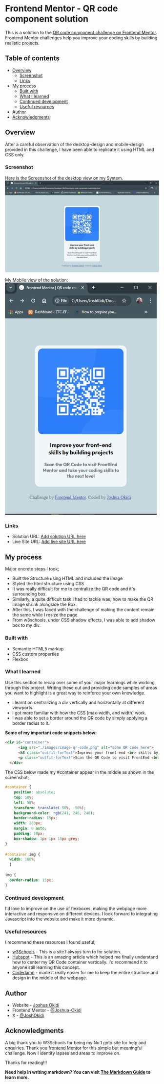 # Frontend Mentor - QR code component solution

This is a solution to the [QR code component challenge on Frontend Mentor](https://www.frontendmentor.io/challenges/qr-code-component-iux_sIO_H). Frontend Mentor challenges help you improve your coding skills by building realistic projects. 

## Table of contents
- [Overview](#overview)
  - [Screenshot](#screenshot)
  - [Links](#links)
- [My process](#my-process)
  - [Built with](#built-with)
  - [What I learned](#what-i-learned)
  - [Continued development](#continued-development)
  - [Useful resources](#useful-resources)
- [Author](#author)
- [Acknowledgments](#acknowledgments)


## Overview
After a careful observation of the desktop-design and mobile-design provided in this challenge, I have been able to replicate it using HTML and CSS only.
### Screenshot
Here is the Screenshot of the desktop view on my System.
![](./Screenshot-full.jpg)


My Mobile view of the solution:
![](./Screenshot-mobile.jpg)


### Links

- Solution URL: [Add solution URL here](https://your-solution-url.com)
- Live Site URL: [Add live site URL here](https://your-live-site-url.com)

## My process
Major oncrete steps I took;
  - Built the Structure using HTML and included the image
  - Styled the html structure using CSS
  - It was really difficult for me to centralize the QR code and it's surrounding box.
  - Similarly, a quite difficult task I had to tackle was; how to make the QR Image shrink alongside the Box.
  - After this, I was faced with the challenge of making the content remain the same while I resize the page.
  - From w3schools, under CSS shadow effects, I was able to add shadow box to my div.

### Built with
- Semantic HTML5 markup
- CSS custom properties
- Flexbox

### What I learned

Use this section to recap over some of your major learnings while working through this project. Writing these out and providing code samples of areas you want to highlight is a great way to reinforce your own knowledge.
- I learnt on centralizing a div vertically and horizontally at different viewports.
- I got more familiar with how the CSS [max-width, and width] work.
- I was able to set a border around the QR code by simply applying a border radius to it.

**Some of my important code snippets below:**

```html
<div id="container">
      <img src="./images/image-qr-code.png" alt="some QR code here">
      <h3 class="outfit-forText">Improve your front-end <br> skills by building projects</h3>
      <p class="outfit-forText">Scan the QR Code to visit FrontEnd <br> Mentor and take your coding skills to <br> the next level</p>
  </div>
```
The CSS below made my #container appear in the middle as shown in the screenshot;
```css
#container {
    position: absolute;
    top: 50%;
    left: 50%;
    transform: translate(-50%, -50%);
    background-color: rgb(241, 246, 248);
    border-radius: 15px;
    width: 280px;
    margin: 0 auto;
    padding: 10px;
    box-shadow: 1px 1px 15px grey; 
}

#container img {
  width: 100%;
  } 

img {
  border-radius: 15px;
}
```

### Continued development
I'd love to improve on the use of flexboxes, making the webpage more interactive and responsive on different devices.
I look forward to integrating Javascript into the website and make it more dynamic.

### Useful resources
I recommend these resources I found useful;
- [w3Schools](https://www.w3schools.com) - This is a site I always turn to for solution.
- [Hubspot](https://blog.hubspot.com/websit/center-div-css) - This is an amazing article which helped me finally understand how to center my QR Code container vertically. I'd recommend it to anyone still learning this concept.
- [Codedamn](https://codedamn.com/news/frontend/how-to-center-a-div-text-and-more-with-css) - made it really easier for me to keep the entire structure and design in the middle of the webpage.


## Author
- Website - [Joshua Okidi](https://www.your-site.com)
- Frontend Mentor - [@Joshua-Okidi](https://www.frontendmentor.io/profile/joshuaokidi)
- X - [@JoshOkidi](https://x.com/JoshOkidi)


## Acknowledgments

A big thank you to W3Schools for being my No.1 goto site for help and enquiries.
Thank you [frontend Mentor](frontendmentor.io) for this simple but meaningful challenge. Now I identify lapses and areas to improve on.

Thanks for reading!!!

**Need help in writing markdown? You can visit [The Markdown Guide](https://www.markdownguide.org/) to learn more.**